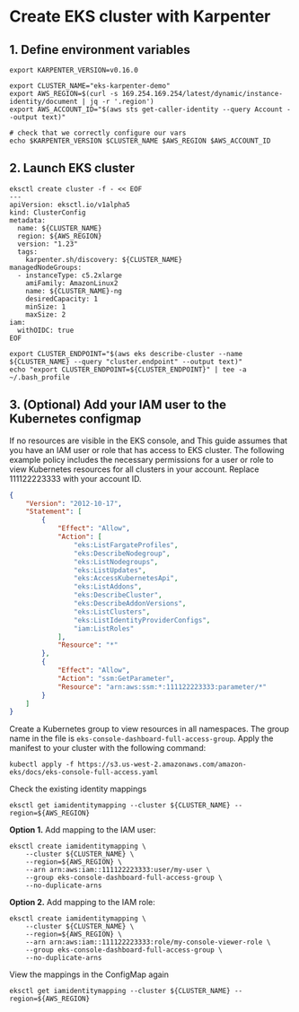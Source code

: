 # Create EKS cluster with Karpenter

## 1. Define environment variables
```
export KARPENTER_VERSION=v0.16.0

export CLUSTER_NAME="eks-karpenter-demo"
export AWS_REGION=$(curl -s 169.254.169.254/latest/dynamic/instance-identity/document | jq -r '.region')
export AWS_ACCOUNT_ID="$(aws sts get-caller-identity --query Account --output text)"

# check that we correctly configure our vars
echo $KARPENTER_VERSION $CLUSTER_NAME $AWS_REGION $AWS_ACCOUNT_ID
```

## 2. Launch EKS cluster
```
eksctl create cluster -f - << EOF
---
apiVersion: eksctl.io/v1alpha5
kind: ClusterConfig
metadata:
  name: ${CLUSTER_NAME}
  region: ${AWS_REGION}
  version: "1.23"
  tags:
    karpenter.sh/discovery: ${CLUSTER_NAME}
managedNodeGroups:
  - instanceType: c5.2xlarge
    amiFamily: AmazonLinux2
    name: ${CLUSTER_NAME}-ng
    desiredCapacity: 1
    minSize: 1
    maxSize: 2
iam:
  withOIDC: true
EOF

export CLUSTER_ENDPOINT="$(aws eks describe-cluster --name ${CLUSTER_NAME} --query "cluster.endpoint" --output text)"
echo "export CLUSTER_ENDPOINT=${CLUSTER_ENDPOINT}" | tee -a ~/.bash_profile
```

## 3. (Optional) Add your IAM user to the Kubernetes configmap
If no resources are visible in the EKS console, and 
This guide assumes that you have an IAM user or role that has access to EKS cluster. The following example policy includes the necessary permissions for a user or role to view Kubernetes resources for all clusters in your account. Replace 111122223333 with your account ID.
```json
{
    "Version": "2012-10-17",
    "Statement": [
        {
            "Effect": "Allow",
            "Action": [
                "eks:ListFargateProfiles",
                "eks:DescribeNodegroup",
                "eks:ListNodegroups",
                "eks:ListUpdates",
                "eks:AccessKubernetesApi",
                "eks:ListAddons",
                "eks:DescribeCluster",
                "eks:DescribeAddonVersions",
                "eks:ListClusters",
                "eks:ListIdentityProviderConfigs",
                "iam:ListRoles"
            ],
            "Resource": "*"
        },
        {
            "Effect": "Allow",
            "Action": "ssm:GetParameter",
            "Resource": "arn:aws:ssm:*:111122223333:parameter/*"
        }
    ]
}  
```

Create a Kubernetes group to view resources in all namespaces. The group name in the file is ```eks-console-dashboard-full-access-group```. Apply the manifest to your cluster with the following command:
```
kubectl apply -f https://s3.us-west-2.amazonaws.com/amazon-eks/docs/eks-console-full-access.yaml
```

Check the existing identity mappings
```
eksctl get iamidentitymapping --cluster ${CLUSTER_NAME} --region=${AWS_REGION}
```

**Option 1.** Add mapping to the IAM user:
```
eksctl create iamidentitymapping \
    --cluster ${CLUSTER_NAME} \
    --region=${AWS_REGION} \
    --arn arn:aws:iam::111122223333:user/my-user \
    --group eks-console-dashboard-full-access-group \
    --no-duplicate-arns
```

**Option 2.** Add mapping to the IAM role:
```
eksctl create iamidentitymapping \
    --cluster ${CLUSTER_NAME} \
    --region=${AWS_REGION} \
    --arn arn:aws:iam::111122223333:role/my-console-viewer-role \
    --group eks-console-dashboard-full-access-group \
    --no-duplicate-arns
```

View the mappings in the ConfigMap again
```
eksctl get iamidentitymapping --cluster ${CLUSTER_NAME} --region=${AWS_REGION}
```